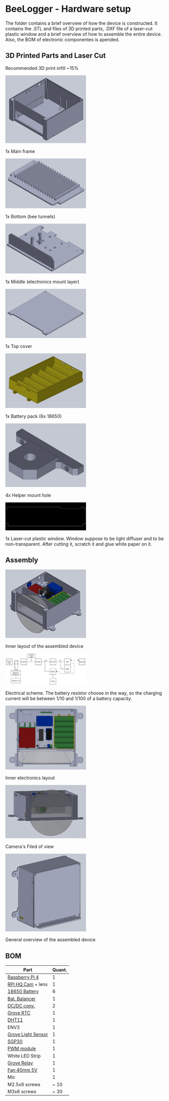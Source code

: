 # BeeLogger - Hardware setup

The folder contains a brief overview of how the device is constructed.
It contains the .STL and files of 3D printed parts, .DXF file of a laser-cut plastic window and a brief overview of how to assemble the entire device.
Also, the BOM of electronic componentes is apended.


## 3D Printed Parts and Laser Cut

Recommended 3D print infill ~15%

<img src="media/main_frame.PNG" width=50%>

1x Main frame 

<img src="media/bottom.PNG" width=50%>

1x Bottom (bee tunnels)

<img src="media/middle.PNG" width=50%>

1x Middle (electronics mount layer)

<img src="media/top.PNG" width=50%>

1x Top cover

<img src="media/battery_pack.PNG" width=50%>

1x Battery pack (6x 18650)

<img src="media/mount.PNG" width=50%>

4x Helper mount hole

<img src="media/glass_light_chamber.PNG" width=50%>

1x Laser-cut plastic window. Window suppose to be light diffuser and to be non-transparent. After cutting it, scratch it and glue white paper on it.


## Assembly

<img src="media/overview.PNG" width=50%>

Inner layout of the assembled device

<img src="media/electric_sheme.png" width=50%>

Electrical scheme. The battery resistor choose in the way, so the charging current will be between 1/10 and 1/100 of a battery capacity. 

<img src="media/electronics.PNG" width=50%>

Inner electronics layout

<img src="media/camera.PNG" width=50%>

Camera's Filed of view

<img src="media/box.PNG" width=50%>

General overview of the assembled device


## BOM

| Part                                                                                                                                                                                                                                                                                                                                                                                                                                                                                          | Quant. |
|-----------------------------------------------------------------------------------------------------------------------------------------------------------------------------------------------------------------------------------------------------------------------------------------------------------------------------------------------------------------------------------------------------------------------------------------------------------------------------------------------|--------|
| [Raspberry Pi 4](https://www.amazon.com/Raspberry-Model-2019-Quad-Bluetooth/dp/B07TC2BK1X/ref=sr_1_3?crid=3DNPLNTMRC0AU&keywords=raspberry+pi+4&qid=1657797906&sprefix=raspberry+pi+4%2Caps%2C250&sr=8-3)                                                                                                                                                                                                                                                                                     | 1      |
| [RPI HQ Cam](https://www.amazon.com/Arducam-Raspberry-Camera-Sensitivity-Adapter/dp/B09YHN5DBY/ref=sr_1_13?crid=3JH802ACAZP61&keywords=rpi+HQ+camera+lens&qid=1657798011&sprefix=rpi+hq+camera+len%2Caps%2C123&sr=8-13) + lens                                                                                                                                                                                                                                                                | 1      |
| [18650 Battery](https://www.amazon.com/dp/B0B6FSJ64C/ref=sr_1_6?keywords=18650+battery&qid=1657797820&s=hpc&sr=1-6)                                                                                                                                                                                                                                                                                                                                                                           | 6      |
| [Bat. Balancer](https://dratek.cz/arduino/1675-ochranny-modul-pro-li-ion-lithiovou-baterii-3s-11.1v-12.6v-25a.html?hp=&mena=2)                                                                                                                                                                                                                                                                                                                                                                | 1      |
| [DC/DC conv.](https://dratek.cz/arduino/1332-lm2596-buck-step-down-napajeci-modul-dc-4.0-40-1-3-37v-led-voltmetr.html)                                                                                                                                                                                                                                                                                                                                                                        | 2      |
| [Grove RTC](https://www.ebay.com/sch/i.html?_from=R40&_trksid=p2380057.m570.l1313&_nkw=grove+rtc&_sacat=0)                                                                                                                                                                                                                                                                                                                                                                                    | 1      |
| [DHT11](https://www.ebay.com/sch/i.html?_from=R40&_trksid=p2334524.m570.l1313&_nkw=DHT+11&_sacat=0&LH_TitleDesc=0&_odkw=grove+rtc&_osacat=0&LH_PrefLoc=2)                                                                                                                                                                                                                                                                                                                                     | 1      |
| ENV3                                                                                                                                                                                                                                                                                                                                                                                                                                                                                          | 1      |
| [Grove Light Sensor](https://www.ebay.com/itm/115371780148?hash=item1adcb1a834:g:p5cAAOSw2lJijgGw&amdata=enc%3AAQAHAAAAsMwhKJOG7uEdWDz4aTTYPmgAQlXo4PAaFRxJYsTsN9ZDW8MtpcHMV4V%2Bhsg6oTzNw7bdYWFqKl9zcnKPQoEQt9o9jaSmYsWy3%2FuPxQbv%2F4rcpWA%2B3RqnVxn2d0qufJDMz87yKeJ0pvAH3CqHeBTu3Sl8CeBe4ytG7H0gK%2BD5vQbvUEcoCBuCv5cKKdVN2OFY7ayYmmd9%2BgUY6EnRWcesdm7kwgKTsANZybKgTvEvVADu%7Ctkp%3ABk9SR7TF1ce_YA)                                                                                       | 1      |
| [SGP30](https://www.ebay.com/itm/195140387077?hash=item2d6f460105:g:IV4AAOSwALliqovs&amdata=enc%3AAQAHAAAAoEYILUQBEA1M2qm9553zE1rYK8iZPUOqDFQ5M0U1%2F%2B7h1hD%2BO74fW6GdsqcuCPavIPDtD9BcmCXtbAdXqlqqsORFQD5AdWnqxj%2BqtnaFJ7cUh0A4W07rTO8RLcktgtYs15OxcXUyz%2BfB%2FDxUMdCkDCPD%2F7KCfHI3Wk3ZXtxuI%2BLa%2FMzSF8uARfPjLuD0sv1fOlyiwiupCzLwshgyeSRBeoM%3D%7Ctkp%3ABk9SR-yD3se_YA)                                                                                                                | 1      |
| [PWM module](https://www.gme.cz/pwm-regulator-6-28v-3a-product-38323)                                                                                                                                                                                                                                                                                                                                                                                                                         | 1      |
| White LED Strip                                                                                                                                                                                                                                                                                                                                                                                                                                                                               | 1      |
| [Grove Relay](https://www.ebay.com/itm/254146781973?epid=22029928343&hash=item3b2c542315:g:EzMAAOSwSsZceRci&amdata=enc%3AAQAHAAAA4O%2B0Wh8ZB8VRDDb%2FWzsDqWErDy%2FSSafImfJD0wpvu4O8v7kF9CB2CKKtg%2BGMNghNTny%2FRScPLqYhwbOtqi4y3yHcN4Nm6020tmhc2842d%2FJ6y06LLDJvED1AmRqOSzUNlqRDt1n2pIq7CMECoP42DbTCAu3oM7Akx2VpHM4BNWExyj2piriykc%2FudUOkO0%2BGr6S1q3tQHmP1vzJkYcNNAeggqim%2Bv1iSXW%2F3%2FaeRGHtFIKr4Xokah2vNsq0NCE6vV5ECmTIgx4qSGdqW1niWqcfyO4UyeRj%2BD3lZ4KXjOPj%2B%7Ctkp%3ABFBMhq7lx79g) | 1      |
| [Fan 40mm 5V](https://www.ebay.com/itm/193494700157?hash=item2d0d2ed07d:g:~h4AAOSwHXxe5R9a&amdata=enc%3AAQAHAAAA4MZ8QLBYeV7MZkPQ7aCef%2FeS%2BUYi0dzfAXOKBU7Zo4sm7spztomIV5cc2MlaOlDPu42ZvmNDGqQX%2B3mkWMrqmf3cN8Dlz27DkY55V6tVkCSmj6hSFUPBTyDseW5LpGHNnjDxnF37DiYTF8kNNkPfArd9EyDPTwA9pWbKx5dlC7pIH6vvy20zI56Copqv5gKE573sLwvWoSqf3IbCN%2BPLXv6VAXJj%2FiGKq7W7P5nI7lhjMEqyEEVWnVKuz9BdJLZP9Y290r86Uu6Ve5wx2erYl9JlciHpBKVwx%2BlAuhTlekcO%7Ctkp%3ABFBM0tXnx79g)                                | 1      |
| Mic                                                                                                                                                                                                                                                                                                                                                                                                                                                                                           | 1      |
| M2.5x6 screws                                                                                                                                                                                                                                                                                                                                                                                                                                                                                 | ~ 10   |
| M3x6 screws                                                                                                                                                                                                                                                                                                                                                                                                                                                                                   | ~ 30   |








